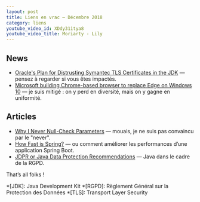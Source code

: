 ```yaml
---
layout: post
title: Liens en vrac — Décembre 2018
category: liens
youtube_video_id: XDdy31itya8
youtube_video_title: Moriarty - Lily
---
```


## News

- [Oracle's Plan for Distrusting Symantec TLS Certificates in the JDK](https://blogs.oracle.com/java-platform-group/jdk-distrusting-symantec-tls-certificates)
  — pensez à regarder si vous êtes impactés.
- [Microsoft building Chrome-based browser to replace Edge on Windows 10](https://thehackernews.com/2018/12/edge-browser-anaheim-chromium.html)
  — je suis mitigé : on y perd en diversité, mais on y gagne en uniformité.

## Articles

- [Why I Never Null-Check Parameters](https://dzone.com/articles/why-i-never-null-check-parameters)
  — mouais, je ne suis pas convaincu par le "never".
- [How Fast is Spring?](https://spring.io/blog/2018/12/12/how-fast-is-spring)
  — ou comment améliorer les performances d’une application Spring Boot.
- [JDPR or Java Data Protection Recommendations](https://dzone.com/articles/jdpr-java-data-protection-recommendations)
  — Java dans le cadre de la RGPD.

That’s all folks !

<!-- prettier-ignore-start -->
*[JDK]: Java Development Kit
*[RGPD]: Règlement Général sur la Protection des Données
*[TLS]: Transport Layer Security
<!-- prettier-ignore-end -->
